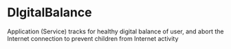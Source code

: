 # DIgitalBalance
Application (Service) tracks for healthy digital balance of user, and abort the Internet connection to prevent children from Internet activity
